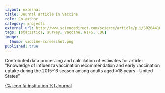 ```yaml
---
layout: external
title: Journal article in Vaccine
role: Co-author
category: projects
external_url: http://www.sciencedirect.com/science/article/pii/S0264410X1730871X
tags: [statistics, survey, vaccine, NIFS, CDC]
image:
  thumb: vaccine-screenshot.png
published: true
---
```


Contributed data processing and calculation of estimates for article:
"Knowledge of influenza vaccination recommendation and early vaccination uptake during the 2015–16 season among adults aged ≥18 years – United States"

[{% icon fa-institution %} Journal](http://www.sciencedirect.com/science/article/pii/S0264410X1730871X)